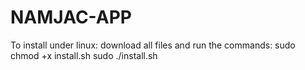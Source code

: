 # NAMJAC-APP
To install under linux:
  download all files and run the commands:
    sudo chmod +x install.sh
    sudo ./install.sh
